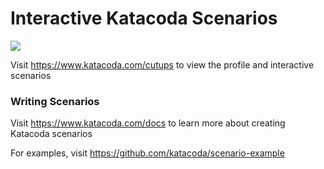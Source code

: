 # Interactive Katacoda Scenarios

[![](http://shields.katacoda.com/katacoda/cutups/count.svg)](https://www.katacoda.com/cutups "Get your profile on Katacoda.com")

Visit https://www.katacoda.com/cutups to view the profile and interactive scenarios

### Writing Scenarios
Visit https://www.katacoda.com/docs to learn more about creating Katacoda scenarios

For examples, visit https://github.com/katacoda/scenario-example
